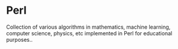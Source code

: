# Perl
Collection of various algorithms in mathematics, machine learning, computer science, physics, etc implemented in Perl for educational purposes..
